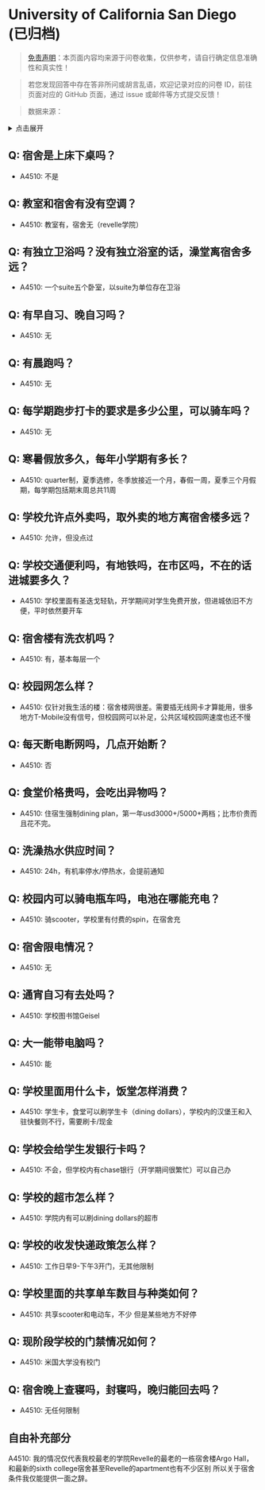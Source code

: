 # University of California San Diego (已归档)

> [免责声明](https://colleges.chat/#_3)：本页面内容均来源于问卷收集，仅供参考，请自行确定信息准确性和真实性！

> 若您发现回答中存在答非所问或胡言乱语，欢迎记录对应的问卷 ID，前往页面对应的 GitHub 页面，通过 issue 或邮件等方式提交反馈！

> 数据来源：

<details><summary>点击展开</summary>
<ul>
<li>A4510: 匿名 (2022 年 06 月)</li>
</ul>
</details>

## Q: 宿舍是上床下桌吗？

- A4510: 不是

## Q: 教室和宿舍有没有空调？

- A4510: 教室有，宿舍无（revelle学院）

## Q: 有独立卫浴吗？没有独立浴室的话，澡堂离宿舍多远？

- A4510: 一个suite五个卧室，以suite为单位存在卫浴

## Q: 有早自习、晚自习吗？

- A4510: 无

## Q: 有晨跑吗？

- A4510: 无

## Q: 每学期跑步打卡的要求是多少公里，可以骑车吗？

- A4510: 无

## Q: 寒暑假放多久，每年小学期有多长？

- A4510: quarter制，夏季选修，冬季放接近一个月，春假一周，夏季三个月假期，每学期包括期末周总共11周

## Q: 学校允许点外卖吗，取外卖的地方离宿舍楼多远？

- A4510: 允许，但没点过

## Q: 学校交通便利吗，有地铁吗，在市区吗，不在的话进城要多久？

- A4510: 学校里面有圣迭戈轻轨，开学期间对学生免费开放，但进城依旧不方便，平时依然要开车

## Q: 宿舍楼有洗衣机吗？

- A4510: 有，基本每层一个

## Q: 校园网怎么样？

- A4510: 仅针对我生活的楼：宿舍楼网很差。需要插无线网卡才算能用，很多地方T-Mobile没有信号，但校园网可以补足，公共区域校园网速度也还不慢

## Q: 每天断电断网吗，几点开始断？

- A4510: 否

## Q: 食堂价格贵吗，会吃出异物吗？

- A4510: 住宿生强制dining plan，第一年usd3000+/5000+两档；比市价贵而且花不完。

## Q: 洗澡热水供应时间？

- A4510: 24h，有机率停水/停热水，会提前通知

## Q: 校园内可以骑电瓶车吗，电池在哪能充电？

- A4510: 骑scooter，学校里有付费的spin，在宿舍充

## Q: 宿舍限电情况？

- A4510: 无

## Q: 通宵自习有去处吗？

- A4510: 学校图书馆Geisel

## Q: 大一能带电脑吗？

- A4510: 能

## Q: 学校里面用什么卡，饭堂怎样消费？

- A4510: 学生卡，食堂可以刷学生卡（dining dollars），学校内的汉堡王和入驻快餐则不行，需要刷卡/现金

## Q: 学校会给学生发银行卡吗？

- A4510: 不会，但学校内有chase银行（开学期间很繁忙）可以自己办

## Q: 学校的超市怎么样？

- A4510: 学院内有可以刷dining dollars的超市

## Q: 学校的收发快递政策怎么样？

- A4510: 工作日早9-下午3开门，无其他限制

## Q: 学校里面的共享单车数目与种类如何？

- A4510: 共享scooter和电动车，不少 但是某些地方不好停

## Q: 现阶段学校的门禁情况如何？

- A4510: 米国大学没有校门

## Q: 宿舍晚上查寝吗，封寝吗，晚归能回去吗？

- A4510: 无任何限制

## 自由补充部分

A4510: 我的情况仅代表我校最老的学院Revelle的最老的一栋宿舍楼Argo Hall，和最新的sixth college宿舍甚至Revelle的apartment也有不少区别 所以关于宿舍条件我仅能提供一面之辞。
